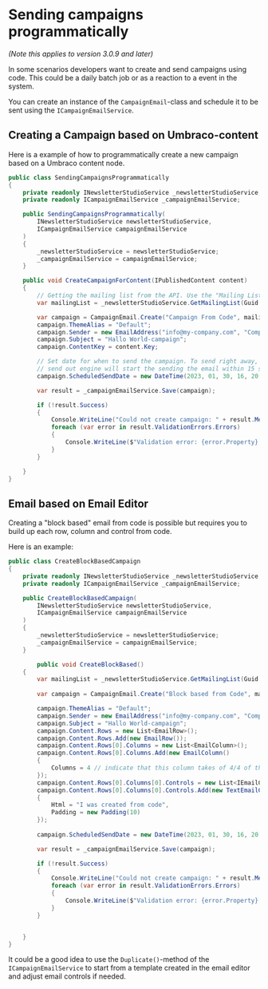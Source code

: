 # Sending campaigns programmatically
*(Note this applies to version 3.0.9 and later)*

In some scenarios developers want to create and send campaigns using code. This could be a daily batch job or as a reaction to a event in the system.

You can create an instance of the `CampaignEmail`-class and schedule it to be sent using the `ICampaignEmailService`.

## Creating a Campaign based on Umbraco-content
Here is a example of how to programmatically create a new campaign based on a Umbraco content node.

```csharp
public class SendingCampaignsProgrammatically
{
	private readonly INewsletterStudioService _newsletterStudioService;
	private readonly ICampaignEmailService _campaignEmailService;

	public SendingCampaignsProgrammatically(
		INewsletterStudioService newsletterStudioService,
		ICampaignEmailService campaignEmailService
	)
	{
		_newsletterStudioService = newsletterStudioService;
		_campaignEmailService = campaignEmailService;
	}

	public void CreateCampaignForContent(IPublishedContent content)
	{
		// Getting the mailing list from the API. Use the "Mailing List Picker" data type to avoid hard coding values.
		var mailingList = _newsletterStudioService.GetMailingList(Guid.Parse("10e650af-b90a-4792-82d4-b11069a9ec56"));

		var campaign = CampaignEmail.Create("Campaign From Code", mailingList);
		campaign.ThemeAlias = "Default";
		campaign.Sender = new EmailAddress("info@my-company.com", "Company Inc");
		campaign.Subject = "Hallo World-campaign";
		campaign.ContentKey = content.Key;

		// Set date for when to send the campaign. To send right away, use DateTime.Now and the  
		// send out engine will start the sending the email within 15 seconds.
		campaign.ScheduledSendDate = new DateTime(2023, 01, 30, 16, 20, 00);

		var result = _campaignEmailService.Save(campaign);

		if (!result.Success)
		{
			Console.WriteLine("Could not create campaign: " + result.Message);
			foreach (var error in result.ValidationErrors.Errors)
			{
				Console.WriteLine($"Validation error: {error.Property} {error.ErrorAlias} {error.InternalDescription}");
			}
		}

	}
}
```

## Email based on Email Editor
Creating a "block based" email from code is possible but requires you to build up each row, column and control from code. 

Here is an example:


```csharp
public class CreateBlockBasedCampaign
{
	private readonly INewsletterStudioService _newsletterStudioService;
	private readonly ICampaignEmailService _campaignEmailService;

	public CreateBlockBasedCampaign(
		INewsletterStudioService newsletterStudioService,
		ICampaignEmailService campaignEmailService
	)
	{
		_newsletterStudioService = newsletterStudioService;
		_campaignEmailService = campaignEmailService;
	}

		public void CreateBlockBased()
    {
        var mailingList = _newsletterStudioService.GetMailingList(Guid.Parse("10e650af-b90a-4792-82d4-b11069a9ec56"));
			
        var campaign = CampaignEmail.Create("Block based from Code", mailingList);

        campaign.ThemeAlias = "Default";
        campaign.Sender = new EmailAddress("info@my-company.com", "Company Inc");
        campaign.Subject = "Hallo World-campaign";
        campaign.Content.Rows = new List<EmailRow>();
        campaign.Content.Rows.Add(new EmailRow());
        campaign.Content.Rows[0].Columns = new List<EmailColumn>();
        campaign.Content.Rows[0].Columns.Add(new EmailColumn()
        {
            Columns = 4 // indicate that this column takes of 4/4 of the grid columns.
        });
        campaign.Content.Rows[0].Columns[0].Controls = new List<IEmailControl>();
        campaign.Content.Rows[0].Columns[0].Controls.Add(new TextEmailControlData()
        {
            Html = "I was created from code",
            Padding = new Padding(10)
        });
        
        campaign.ScheduledSendDate = new DateTime(2023, 01, 30, 16, 20, 00);

		var result = _campaignEmailService.Save(campaign);

		if (!result.Success)
		{
			Console.WriteLine("Could not create campaign: " + result.Message);
			foreach (var error in result.ValidationErrors.Errors)
			{
				Console.WriteLine($"Validation error: {error.Property} {error.ErrorAlias} {error.InternalDescription}");
			}
		}


	}
}
```

It could be a good idea to use the `Duplicate()`-method of the `ICampaignEmailService` to start from a template created in the email editor and adjust email controls if needed.

